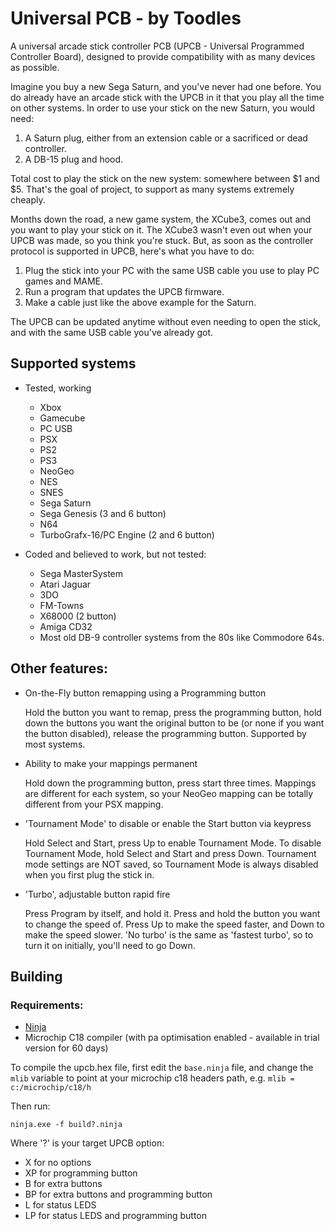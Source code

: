 # Universal PCB - by Toodles

A universal arcade stick controller PCB (UPCB - Universal Programmed Controller Board), designed to provide compatibility with as many devices as possible.

Imagine you buy a new Sega Saturn, and you've never had one before. You do already have an arcade stick with the UPCB in it that you play all the time on other systems. In order to use your stick on the new Saturn, you would need:

1. A Saturn plug, either from an extension cable or a sacrificed or dead controller. 
2. A DB-15 plug and hood. 

Total cost to play the stick on the new system: somewhere between $1 and $5. That's the goal of project, to support as many systems extremely cheaply.

Months down the road, a new game system, the XCube3, comes out and you want to play your stick on it. The XCube3 wasn't even out when your UPCB was made, so you think you're stuck. But, as soon as the controller protocol is supported in UPCB, here's what you have to do: 

1. Plug the stick into your PC with the same USB cable you use to play PC games and MAME. 
2. Run a program that updates the UPCB firmware.
3. Make a cable just like the above example for the Saturn.

The UPCB can be updated anytime without even needing to open the stick, and with the same USB cable you've already got.

## Supported systems

- Tested, working
  - Xbox
  - Gamecube
  - PC USB
  - PSX
  - PS2
  - PS3
  - NeoGeo
  - NES
  - SNES
  - Sega Saturn
  - Sega Genesis (3 and 6 button)
  - N64
  - TurboGrafx-16/PC Engine (2 and 6 button)

- Coded and believed to work, but not tested:
  - Sega MasterSystem
  - Atari Jaguar
  - 3DO
  - FM-Towns
  - X68000 (2 button)
  - Amiga CD32
  - Most old DB-9 controller systems from the 80s like Commodore 64s.

## Other features:
- On-the-Fly button remapping using a Programming button
  
  Hold the button you want to remap, press the programming button, hold down the buttons you want the original button to be (or none if you want the button disabled), release the programming button. Supported by most systems.
- Ability to make your mappings permanent

  Hold down the programming button, press start three times. Mappings are different for each system, so your NeoGeo mapping can be totally different from your PSX mapping.
- 'Tournament Mode' to disable or enable the Start button via keypress

  Hold Select and Start, press Up to enable Tournament Mode. To disable Tournament Mode, hold Select and Start and press Down. Tournament mode settings are NOT saved, so Tournament Mode is always disabled when you first plug the stick in.
- 'Turbo', adjustable button rapid fire

  Press Program by itself, and hold it. Press and hold the button you want to change the speed of. Press Up to make the speed faster, and Down to make the speed slower. 'No turbo' is the same as 'fastest turbo', so to turn it on initially, you'll need to go Down.

## Building

### Requirements:
- [Ninja](https://ninja-build.org/)
- Microchip C18 compiler (with pa optimisation enabled - available in trial version for 60 days)

To compile the upcb.hex file, first edit the `base.ninja` file, and change the `mlib` variable to point at your microchip c18 headers path, e.g. `mlib = c:/microchip/c18/h`

Then run:

`ninja.exe -f build?.ninja`

Where '?' is your target UPCB option:

- X for no options
- XP for programming button
- B for extra buttons
- BP for extra buttons and programming button
- L for status LEDS
- LP for status LEDS and programming button

